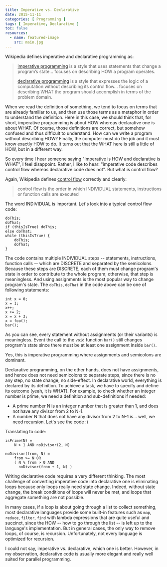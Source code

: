```yaml
---
title: Imperative vs. Declarative
date: 2015-11-11
categories: [ Programming ]
tags: [ Imperative, Declarative ]
toc: false
resources:
  - name: featured-image
    src: main.jpg
---
```


Wikipedia defines imperative and declarative programming as:

> [imperative programming](https://en.wikipedia.org/wiki/Imperative_programming) is a style that uses statements that change a program’s state... focuses on describing HOW a program operates.
>
> [declarative programming](https://en.wikipedia.org/wiki/Declarative_programming) is a style that expresses the logic of a computation without describing its control flow... focuses on describing WHAT the program should accomplish in terms of the problem domain.

When we read the definition of something, we tend to focus on terms that are already familiar to us, and then use those terms as a metaphor in order to understand the definition. Here in this case, we should think that, for short, imperative programming is about HOW whereas declarative one is about WHAT. Of course, those definitions are correct, but somehow confused and thus difficult to understand. How can we write a program without describing HOW? Finally, the computer must do the job and it must know exactly HOW to do. It turns out that the WHAT here is still a little of HOW, but in a different way.

So every time I hear someone saying "imperative is HOW and declarative is WHAT", I feel disappoint. Rather, I like to hear: "imperative code describes control flow whereas declarative code does not". But what is control flow?

Again, Wikipedia defines [control flow](https://en.wikipedia.org/wiki/Control_flow) correctly and clearly:

> control flow is the order in which INDIVIDUAL statements, instructions or function calls are executed

The word INDIVIDUAL is important. Let's look into a typical control flow code:

    doThis;
    doThat;
    if (thisIsTrue) doThis;
    else doThat;
    while (thisIsTrue) {
        doThis;
        doThat;
    }

The code contains multiple INDIVIDUAL steps -- statements, instructions, function calls -- which are DISCRETE and separated by the semicolons. Because these steps are DISCRETE, each of them must change program's state in order to contribute to the whole program; otherwise, that step is meaningless. And using assignments is the most popular way to change program's state. The `doThis`, `doThat` in the code above can be one of following statements:

    int x = 0;
    x = 1;
    x++;
    x += 2;
    x = x + 3;
    x = foo();
    bar();

As you can see, every statement without assignments (or their variants) is meaningless. Event the call to the `void` function `bar()` still changes program's state since there must be at least one assignment inside `bar()`.

Yes, this is imperative programming where assignments and semicolons are dominant.

Declarative programming, on the other hands, does not have assignments, and hence does not need semicolons to separate steps, since there is no any step, no state change, no side-effect. In declarative world, everything is declared by its definition. To achieve a task, we have to specify and define its outcome (yeah, it is WHAT). For example, to check whether an integer number is prime, we need a definition and sub-definitions if needed:

* A prime number N is an integer number that is greater than 1, and does not have any divisor from 2 to N-1.
* A number N that does not have any divisor from 2 to N-1 is... well, we need recursion. Let's see the code :)

Translating to code:

    isPrime(N) =
        N > 1 AND noDivisor(2, N)
    
    noDivisor(from, N) =
        from >= N OR
        ( N % from > 0 AND
          noDivisor(from + 1, N) )

Writing declarative code requires a very different thinking. The most challenge of converting imperative code into declarative one is eliminating loops because only loops really need state change. Indeed, without state change, the break conditions of loops will never be met, and loops that aggregate something are not possible.

In many cases, if a loop is about going through a list to collect something, most declarative languages provide some built-in features such as `map`, `reduce`, `filter`, `find` with lambda expressions that are quite useful and succinct, since the HOW -- how to go through the list -- is left up to the language's implementation. But in general cases, the only way to remove loops, of course, is recursion. Unfortunately, not every language is optimized for recursion.

I could not say, imperative vs. declarative, which one is better. However, in my observation, declarative code is usually more elegant and really well suited for parallel programming.
